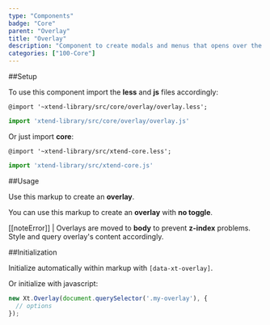 ```yaml
---
type: "Components"
badge: "Core"
parent: "Overlay"
title: "Overlay"
description: "Component to create modals and menus that opens over the content, activable by interactions."
categories: ["100-Core"]
---
```


##Setup

To use this component import the **less** and **js** files accordingly:

```less
@import '~xtend-library/src/core/overlay/overlay.less';
```

```jsx
import 'xtend-library/src/core/overlay/overlay.js'
```

Or just import **core**:

```less
@import '~xtend-library/src/xtend-core.less';
```

```jsx
import 'xtend-library/src/xtend-core.js'
```

##Usage

Use this markup to create an **overlay**.

<script type="text/plain" class="language-markup">
  <button type="button" data-xt-overlay="{ targets: '#overlay--custom' }">
    <!-- content -->
  </button>
  <div class="overlay" id="overlay--custom">
    <div class="overlay-container">
      <div class="overlay-inner">
        <!-- content -->
      </div>
    </div>
  </div>
</script>

You can use this markup to create an **overlay** with **no toggle**.

<script type="text/plain" class="language-markup">
  <div data-xt-overlay>
    <div class="overlay active" id="overlay--custom">
      <div class="overlay-container">
        <div class="overlay-inner">
          <!-- content -->
        </div>
      </div>
    </div>
  </div>
</script>

[[noteError]]
| Overlays are moved to **body** to prevent **z-index** problems. Style and query overlay's content accordingly.

##Initialization

Initialize automatically within markup with `[data-xt-overlay]`.

Or initialize with javascript:

```jsx
new Xt.Overlay(document.querySelector('.my-overlay'), {
  // options
});
```
